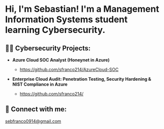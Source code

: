 <h1>Hi, I'm Sebastian! I'm a Management Information Systems student learning Cybersecurity. 

<h2>👨‍💻 Cybersecurity Projects:</h2>

- <b>Azure Cloud SOC Analyst (Honeynet in Azure)</b>
  - https://github.com/sfranco214/AzureCloud-SOC

- <b>Enterprise Cloud Audit: Penetration Testing, Security Hardening & NIST Compliance in Azure</b>
  - https://github.com/sfranco214/

<h2> 🤳 Connect with me:</h2>


sebfranco0914@gmail.com
